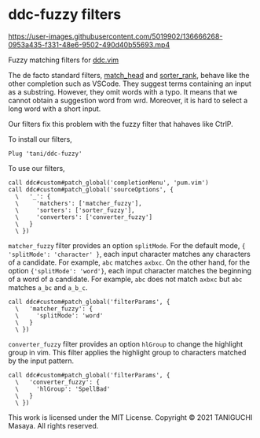 # ddc-fuzzy filters

https://user-images.githubusercontent.com/5019902/136666268-0953a435-f331-48e6-9502-490d40b55693.mp4

Fuzzy matching filters for [ddc.vim](https://github.com/Shougo/ddc.vim)

The de facto standard filters,
[match_head](https://github.com/Shougo/ddc-match_head) and
[sorter_rank](https://github.com/Shougo/ddc-sorter_rank), behave like the other
completion such as VSCode. They suggest terms containing an input as a
substring. However, they omit words with a typo. It means that we cannot obtain
a suggestion word from wrd. Moreover, it is hard to select a long word with a
short input.

Our filters fix this problem with the fuzzy filter that hahaves like CtrlP.

To install our filters,

```viml
Plug 'tani/ddc-fuzzy'
```

To use our filters,

```viml
call ddc#custom#patch_global('completionMenu', 'pum.vim')
call ddc#custom#patch_global('sourceOptions', {
  \   '_': {
  \     'matchers': ['matcher_fuzzy'],
  \     'sorters': ['sorter_fuzzy'],
  \     'converters': ['converter_fuzzy']
  \   }
  \ })
```

`matcher_fuzzy` filter provides an option `splitMode`. For the default mode,
`{ 'splitMode': 'character' }`, each input character matches any characters of a
candidate. For example, `abc` matches `axbxc`. On the other hand, for the option
`{'splitMode': 'word'}`, each input character matches the beginning of a word of
a candidate. For example, `abc` does not match `axbxc` but `abc` matches `a_bc`
and `a_b_c`.

```viml
call ddc#custom#patch_global('filterParams', {
  \   'matcher_fuzzy': {
  \     'splitMode': 'word'
  \   }
  \ })
```

`converter_fuzzy` filter provides an option `hlGroup` to change the highlight
group in vim. This filter applies the highlight group to characters matched by
the input pattern.

```viml
call ddc#custom#patch_global('filterParams', {
  \   'converter_fuzzy': {
  \     'hlGroup': 'SpellBad'
  \   }
  \ })
```

This work is licensed under the MIT License. Copyright &copy; 2021 TANIGUCHI
Masaya. All rights reserved.
